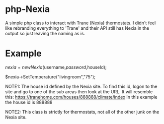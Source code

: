 # php-Nexia
A simple php class to interact with Trane (Nexia) thermostats. I didn't feel like rebranding everything to 'Trane' and their API still has Nexia in the output so just leaving the naming as is.

# Example
$nexia = new Nexia($username,$password,$houseId);

$nexia->SetTemperature("livingroom","75");

NOTE1: The house id defined by the Nexia site. To find this id, logon to the site and go to
	     one of the sub areas then look at the URL. It will resemble this: https://tranehome.com/houses/888888/climate/index
	     In this example the house id is 888888
      
NOTE2: This class is strictly for thermostats, not all of the other junk on the Nexia site.
